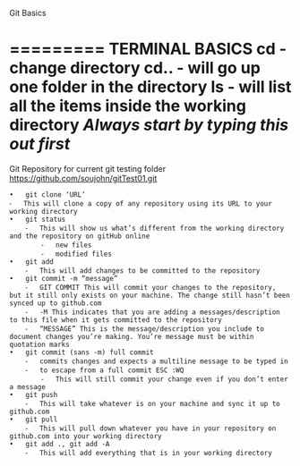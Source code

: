 Git Basics

=========
TERMINAL BASICS
cd - change directory
cd.. - will go up one folder in the directory
ls - will list all the items inside the working directory *Always start by typing this out first*
=========

Git Repository for current git testing folder
https://github.com/soujohn/gitTest01.git

	•	git clone ‘URL’
	⁃	This will clone a copy of any repository using its URL to your working directory
	•	git status
		⁃	This will show us what’s different from the working directory and the repository on gitHub online
			⁃	new files
			⁃	modified files
	•	git add
		⁃	This will add changes to be committed to the repository
	•	git commit -m “message”
		⁃	GIT COMMIT This will commit your changes to the repository, but it still only exists on your machine. The change still hasn’t been synced up to github.com
		⁃	-M This indicates that you are adding a messages/description to this file when it gets committed to the repository
		⁃	“MESSAGE” This is the message/description you include to document changes you’re making. You’re message must be within quotation marks
	•	git commit (sans -m) full commit
		⁃	commits changes and expects a multiline message to be typed in
		⁃	to escape from a full commit ESC :WQ
			⁃	This will still commit your change even if you don’t enter a message
	•	git push
		⁃	This will take whatever is on your machine and sync it up to github.com
	•	git pull
		⁃	This will pull down whatever you have in your repository on github.com into your working directory
	•	git add ., git add -A
		⁃	This will add everything that is in your working directory
